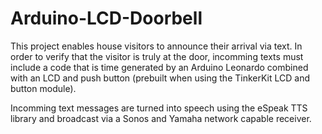 Arduino-LCD-Doorbell
======================
This project enables house visitors to announce their arrival via text.  In order to verify that the
visitor is truly at the door, incomming texts must include a code that is time generated by an Arduino
Leonardo combined with an LCD and push button (prebuilt when using the TinkerKit LCD and button module).

Incomming text messages are turned into speech using the eSpeak TTS library and broadcast via a Sonos
and Yamaha network capable receiver.
